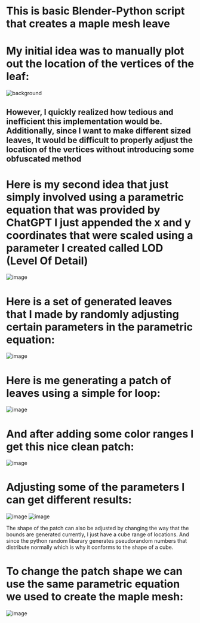 # This is basic Blender-Python script that creates a maple mesh leave

# My initial idea was to manually plot out the location of the vertices of the leaf:
![background](https://github.com/user-attachments/assets/da9021cf-bf34-4782-a735-8abe8ab81903)
## However, I quickly realized how tedious and inefficient this implementation would be. Additionally, since I want to make different sized leaves, It would be difficult to properly adjust the location of the vertices without introducing some obfuscated method

# Here is my second idea that just simply involved using a parametric equation that was provided by ChatGPT I just appended the x and y coordinates that were scaled using a parameter I created called LOD (Level Of Detail)
![image](https://github.com/user-attachments/assets/e939be1f-4190-47c3-96b8-754a9231ed74)

# Here is a set of generated leaves that I made by randomly adjusting certain parameters in the parametric equation:
![image](https://github.com/user-attachments/assets/37ddb718-895d-40c7-bc10-4bb29fcba122)

# Here is me generating a patch of leaves using a simple for loop:
![image](https://github.com/user-attachments/assets/0f8e1c4a-c21a-4d8f-bd66-6e3a5ef7fbf0)

# And after adding some color ranges I get this nice clean patch:
![image](https://github.com/user-attachments/assets/65a3e3bf-7ecd-42a6-a2d1-0e91c2223541)

# Adjusting some of the parameters I can get different results:
![image](https://github.com/user-attachments/assets/b78ded78-b57e-43d0-a93e-671b1add5e95)
![image](https://github.com/user-attachments/assets/35eb9bb8-3fd9-4ac7-90f3-1f017e43ba4e)

The shape of the patch can also be adjusted by changing the way that the bounds are generated
currently, I just have a cube range of locations. And since the python random libarary generates pseudorandom numbers that distribute normally which is why it conforms to the shape of a cube.

# To change the patch shape we can use the same parametric equation we used to create the maple mesh:
![image](https://github.com/user-attachments/assets/7b55d848-c0c8-4087-bff6-acb72d4414af)



